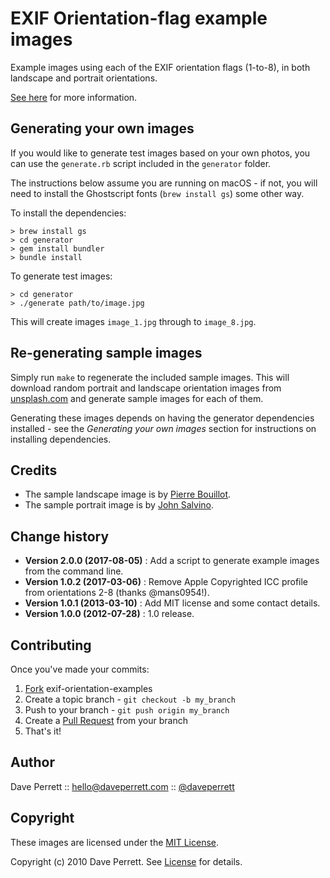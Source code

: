 EXIF Orientation-flag example images
====================================

Example images using each of the EXIF orientation flags (1-to-8), in both landscape and portrait orientations.

[See here](http://www.daveperrett.com/articles/2012/07/28/exif-orientation-handling-is-a-ghetto/) for more information.


Generating your own images
--------------------------

If you would like to generate test images based on your own photos, you can use the `generate.rb` script included in the `generator` folder.

The instructions below assume you are running on macOS - if not, you will need to install the Ghostscript fonts (`brew install gs`) some other way.

To install the dependencies:

```
> brew install gs
> cd generator
> gem install bundler
> bundle install
```

To generate test images:

```
> cd generator
> ./generate path/to/image.jpg
```

This will create images `image_1.jpg` through to `image_8.jpg`.


Re-generating sample images
---------------------------

Simply run `make` to regenerate the included sample images. This will download random portrait and landscape orientation images from [unsplash.com](https://unsplash.com/) and generate sample images for each of them.

Generating these images depends on having the generator dependencies installed - see the *Generating your own images* section for instructions on installing dependencies.


Credits
-------

* The sample landscape image is by [Pierre Bouillot](https://unsplash.com/photos/v15iOM6pWgI).
* The sample portrait image is by [John Salvino](https://unsplash.com/photos/1PPpwrTNkJI).


Change history
--------------

* **Version 2.0.0 (2017-08-05)** : Add a script to generate example images from the command line.
* **Version 1.0.2 (2017-03-06)** : Remove Apple Copyrighted ICC profile from orientations 2-8 (thanks @mans0954!).
* **Version 1.0.1 (2013-03-10)** : Add MIT license and some contact details.
* **Version 1.0.0 (2012-07-28)** : 1.0 release.


Contributing
------------

Once you've made your commits:

1. [Fork](http://help.github.com/fork-a-repo/) exif-orientation-examples
2. Create a topic branch - `git checkout -b my_branch`
3. Push to your branch - `git push origin my_branch`
4. Create a [Pull Request](http://help.github.com/pull-requests/) from your branch
5. That's it!


Author
------

Dave Perrett :: hello@daveperrett.com :: [@daveperrett](http://twitter.com/daveperrett)


Copyright
---------

These images are licensed under the [MIT License](http://opensource.org/licenses/MIT).

Copyright (c) 2010 Dave Perrett. See [License](https://github.com/recurser/exif-orientation-examples/blob/master/LICENSE) for details.
